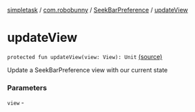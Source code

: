 [simpletask](../../index.md) / [com.robobunny](../index.md) / [SeekBarPreference](index.md) / [updateView](.)

# updateView

`protected fun updateView(view: View): Unit` [(source)](https://github.com/mpcjanssen/simpletask-android/blob/master/src/main/java/com/robobunny/SeekBarPreference.kt#L106)

Update a SeekBarPreference view with our current state

### Parameters

`view` - 